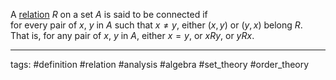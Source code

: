 A [relation](relation.md) $R$ on a set $A$ is said to be connected if  
for every pair of $x$, $y$ in $A$ such that $x\neq y$, either $(x,y)$ or $(y,x)$ belong $R$.  
That is, for any pair of $x$, $y$ in $A$, either $x=y$, or $xRy$, or $yRx$.

---

tags: #definition #relation #analysis #algebra #set_theory #order_theory
